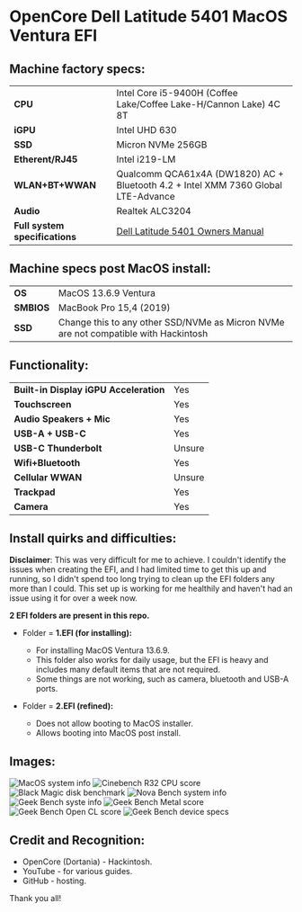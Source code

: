 # OpenCore Dell Latitude 5401 MacOS Ventura EFI

## Machine factory specs:
| | |
|-|-|
|**CPU**|Intel Core i5-9400H (Coffee Lake/Coffee Lake-H/Cannon Lake) 4C 8T|
|**iGPU**|Intel UHD 630|
|**SSD**|Micron NVMe 256GB|
|**Etherent/RJ45**|Intel i219-LM|
|**WLAN+BT+WWAN**|Qualcomm QCA61x4A (DW1820) AC + Bluetooth 4.2 + Intel XMM 7360 Global LTE-Advance|
|**Audio**|Realtek ALC3204|
|**Full system specifications**|[Dell Latitude 5401 Owners Manual](Dell_latitude_5401_owners_manual.pdf)|

## Machine specs post MacOS install:
| | |
|-|-|
|**OS**|MacOS 13.6.9 Ventura|
|**SMBIOS**|MacBook Pro 15,4 (2019)|
|**SSD**|Change this to any other SSD/NVMe as Micron NVMe are not compatible with Hackintosh|

## Functionality:
| | |
|-|-|
|**Built-in Display iGPU Acceleration**|Yes|
|**Touchscreen**|Yes|
|**Audio Speakers + Mic**|Yes|
|**USB-A + USB-C**|Yes|
|**USB-C Thunderbolt**|Unsure|
|**Wifi+Bluetooth**|Yes|
|**Cellular WWAN**|Unsure|
|**Trackpad**|Yes|
|**Camera**|Yes|

## Install quirks and difficulties:
**Disclaimer**: This was very difficult for me to achieve. I couldn't identify the issues when creating the EFI, and I had limited time to get this up and running, so I didn't spend too long trying to clean up the EFI folders any more than I could. This set up is working for me healthily and haven't had an issue using it for over a week now.

**2 EFI folders are present in this repo.**
- Folder = **1.EFI (for installing):** 
    - For installing MacOS Ventura 13.6.9.
    - This folder also works for daily usage, but the EFI is heavy and includes many default items that are not required.
    - Some things are not working, such as camera, bluetooth and USB-A ports.

- Folder = **2.EFI (refined):**
    - Does not allow booting to MacOS installer.
    - Allows booting into MacOS post install.

## Images:
![MacOS system info](Images/1.MacOS-SystemInfo.png)
![Cinebench R32 CPU score](Images/2.CineBenchR32-CpuSpecs.png)
![Black Magic disk benchmark](Images/3.BlackMagic-NVMeSpeedTest.png)
![Nova Bench system info](Images/4.NovaBench5.5.3-SystemSPecs.png)
![Geek Bench syste info](Images/5.GeekBench-1-CpuSpecs.png)
![Geek Bench Metal score](Images/5.GeekBench-2-MetalResults.png)
![Geek Bench Open CL score](Images/5.GeekBench-2-OpenCLResults.png)
![Geek Bench device specs](Images/5.GeekBench-3-DeviceSpecs.png)

## Credit and Recognition:
- OpenCore (Dortania) - Hackintosh.
- YouTube - for various guides.
- GitHub - hosting.

Thank you all!
